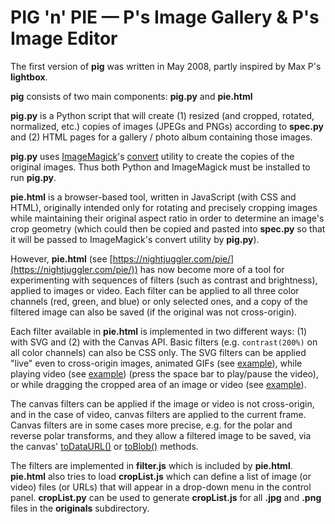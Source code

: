 # PIG 'n' PIE &mdash; P's Image Gallery &amp; P's Image Editor

The first version of **pig** was written in May 2008, partly inspired by Max P's **lightbox**.

**pig** consists of two main components: **pig.py** and **pie.html**

**pig.py** is a Python script that will create (1) resized (and cropped, rotated, normalized, etc.) copies of images (JPEGs and PNGs) according to **spec.py** and (2) HTML pages for a gallery / photo album containing those images.

**pig.py** uses [ImageMagick](https://www.imagemagick.org/)'s [convert](https://www.imagemagick.org/script/convert.php) utility to create the copies of the original images. Thus both Python and ImageMagick must be installed to run **pig.py**.

**pie.html** is a browser-based tool, written in JavaScript (with CSS and HTML), originally intended only for rotating and precisely cropping images while maintaining their original aspect ratio in order to determine an image's crop geometry (which could then be copied and pasted into **spec.py** so that it will be passed to ImageMagick's convert utility by **pig.py**).

However, **pie.html** (see [https://nightjuggler.com/pie/](https://nightjuggler.com/pie/)) has now become more of a tool for experimenting with sequences of filters (such as contrast and brightness), applied to images or video. Each filter can be applied to all three color channels (red, green, and blue) or only selected ones, and a copy of the filtered image can also be saved (if the original was not cross-origin).

Each filter available in **pie.html** is implemented in two different ways:
(1) with SVG and (2) with the Canvas API.
Basic filters (e.g. ```contrast(200%)``` on all color channels) can also be CSS only.
The SVG filters can be applied "live" even to cross-origin images, animated GIFs
(see [example](https://nightjuggler.com/pie/?f=contrast,rgb,200/polar/blur-x,gb,8,1/depolar&c=400x335+0+0&cors&i=https://media.giphy.com/media/F3Q638k5euONa/giphy.gif)),
while playing video
(see [example](https://nightjuggler.com/pie/?i=MountMuir.mp4&c=640x480+0+0&f=convolve,rgb,10))
(press the space bar to play/pause the video),
or while dragging the cropped area of an image or video
(see [example](https://nightjuggler.com/pie/?f=contrast,rgb,160/polar,rg&c=1500x1000+1450+1300)).

The canvas filters can be applied if the image or video is not cross-origin,
and in the case of video, canvas filters are applied to the current frame.
Canvas filters are in some cases more precise, e.g. for the polar and reverse
polar transforms, and they allow a filtered image to be saved, via the canvas'
[toDataURL()](https://developer.mozilla.org/en-US/docs/Web/API/HTMLCanvasElement/toDataURL)
or [toBlob()](https://developer.mozilla.org/en-US/docs/Web/API/HTMLCanvasElement/toBlob)
methods.

The filters are implemented in **filter.js** which is included by **pie.html**. **pie.html** also tries to load **cropList.js** which can define a list of image (or video) files (or URLs) that will appear in a drop-down menu in the control panel. **cropList.py** can be used to generate **cropList.js** for all **.jpg** and **.png** files in the **originals** subdirectory.
